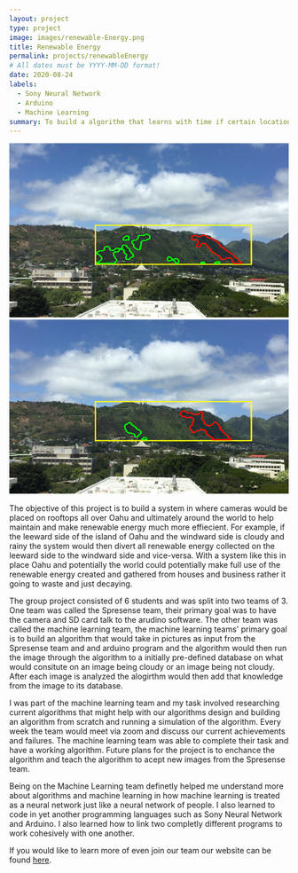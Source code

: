 ```yaml
---
layout: project
type: project
image: images/renewable-Energy.png
title: Renewable Energy
permalink: projects/renewableEnergy
# All dates must be YYYY-MM-DD format!
date: 2020-08-24
labels:
  - Sony Neural Network 
  - Arduino
  - Machine Learning
summary: To build a algorithm that learns with time if certain location skies are cloudy or not cloudy and adjust solar power management system accordingly.
---
```

<div class="ui medium rounded images">
  <img class="ui image" src="../images/cloud-cover-1.png">
  <img class="ui image" src="../images/cloud-cover-3.png">
</div>


The objective of this project is to build a system in where cameras would be placed on rooftops all over Oahu and ultimately around the world to help maintain and make renewable energy much more effiecient. For example, if the leeward side of the island of Oahu and the windward side is cloudy and rainy the system would then divert all renewable energy collected on the leeward side to the windward side and vice-versa. With a system like this in place Oahu and potentially the world could potentially make full use of the renewable energy created and gathered from houses and business rather it going to waste and just decaying.

The group project consisted of 6 students and was split into two teams of 3. One team was called the Spresense team, their primary goal was to have the camera and SD card talk to the arudino software. The other team was called the machine learning team, the machine learning teams' primary goal is to build an algorithm that would take in pictures as input from the Spresense team and and arduino program and the algorithm would then run the image through the algorithm to a initially pre-defined database on what would consitute on an image being cloudy or an image being not cloudy. After each image is analyzed the alogirthm would then add that knowledge from the image to its database. 

I was part of the machine learning team and my task involved researching current algorithms that might help with our algorithms design and building an algorithm from scratch and running a simulation of the algorithm. Every week the team would meet via zoom and discuss our current achievements and failures. The machine learning team was able to complete their task and have a working algorithm. Future plans for the project is to enchance the algorithm and teach the algorithm to acept new images from the Spresense team.

Being on the Machine Learning team definetly helped me understand more about algorithms and machine learning in how machine learning is treated as a neural network just like a neural network of people. I also learned to code in yet another programming languages such as Sony Neural Network and Arduino. I also learned how to link two completly different programs to work cohesively with one another. 

If you would like to learn more of even join our team our website can be found [here](http://manoa.hawaii.edu/me/redlab/).

